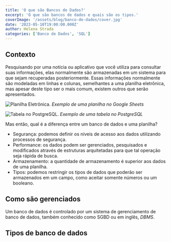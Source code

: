 ```yaml
---
title: 'O que são Bancos de Dados?'
excerpt: 'O que são bancos de dados e quais são os tipos.'
coverImage: '/assets/blog/banco-de-dados/cover.jpg'
date: '2023-05-10T19:00:00.000Z'
author: Helena Strada
categories: ['Banco de Dados', 'SQL']
---
```


## Contexto

Pesquisando por uma notícia ou aplicativo que você utiliza para consultar suas informações, elas normalmente são armazenadas em um sistema para que sejam recuperadas posteriormente. Essas informações normalmente são modeladas em linhas e colunas, semelhantes a uma planilha eletrônica, mas apesar deste tipo ser o mais comum, existem outros que serão apresentados.

![Planilha Eletrônica.](/assets/blog/banco-de-dados/google-sheets.png)
*Exemplo de uma planilha no Google Sheets*

![Tabela no PostgreSQL.](/assets/blog/banco-de-dados/postgresql-tabela.png)
*Exemplo de uma tabela no PostgreSQL*

Mas então, qual é a diferença entre um banco de dados e uma planilha?

- Segurança: podemos definir os níveis de acesso aos dados utilizando processos de segurança.
- Performance: os dados podem ser gerenciados, pesquisados e modificados através de estruturas arquitetadas para que tal operação seja rápida de busca.
- Armazenamento: a quantidade de armazenamento é superior aos dados de uma planilha.
- Tipos: podemos restringir os tipos de dados que poderão ser armazenados em um campo, como aceitar somente números ou um booleano.

## Como são gerenciados

Um banco de dados é controlado por um sistema de gerenciamento de banco de dados, também conhecido como SGBD ou em inglês, *DBMS*.

## Tipos de banco de dados
